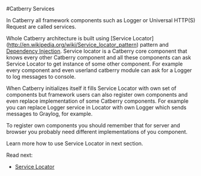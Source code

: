#Catberry Services

In Catberry all framework components such as Logger or 
Universal HTTP(S) Request are called services. 

Whole Catberry architecture is built using [Service Locator]
(http://en.wikipedia.org/wiki/Service_locator_pattern) pattern and 
[Dependency Injection](http://en.wikipedia.org/wiki/Dependency_injection).
Service locator is a Catberry core component that knows every other Catberry 
component and all these components can ask Service Locator to get instance
of some other component. For example every component and even userland 
catberry module can ask for a Logger to log messages to console.

When Catberry initializes itself it fills Service Locator with own set of
components but framework users can also register own components and even
replace implementation of some Catberry components. For example you can replace
Logger service in Locator with own Logger which sends messages to Graylog, for
example.
 
To register own components you should remember that for server and browser you
probably need different implementations of you component.

Learn more how to use Service Locator in next section.

Read next:

* [Service Locator](services/service-locator.md)
